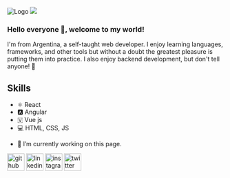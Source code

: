 ![Logo]([[https://github.com/CelsoHerib/CelsoHerib/blob/main/logo_transparent.png](https://github.com/CelsoHerib/CelsoHerib/blob/main/logo_transparent-edit-20240909225654.jpg)](https://github.com/CelsoHerib/CelsoHerib/blob/main/logo_transparent.png))
![](https://media.licdn.com/dms/image/D4D16AQH5tIBLPAXXUQ/profile-displaybackgroundimage-shrink_350_1400/0/1700950129633?e=1714608000&v=beta&t=ewlmFFLvNlkQfjk0At4bueCLzfoDDAwP_eqMlznrgsw)

### Hello everyone 👋, welcome to my world!
I'm  from Argentina, a self-taught web developer. I enjoy learning languages, frameworks, and other tools but without a doubt the greatest pleasure is putting them into practice. I also enjoy backend development, but don't tell anyone!  🤫​

## Skills
* ⚛ React
* 🅰️ Angular
* 🇻 Vue js
* 💻 HTML, CSS, JS



- 🔭 I’m currently working on this page. 


[<img src='https://cdn.jsdelivr.net/npm/simple-icons@3.0.1/icons/github.svg' alt='github' height='40'>](https://github.com/CelsoHerib)  [<img src='https://cdn.jsdelivr.net/npm/simple-icons@3.0.1/icons/linkedin.svg' alt='linkedin' height='40'>](https://www.linkedin.com/in/celsoherib//)  [<img src='https://cdn.jsdelivr.net/npm/simple-icons@3.0.1/icons/instagram.svg' alt='instagram' height='40'>](www.instagram.com/celsoherib//)  [<img src='https://cdn.jsdelivr.net/npm/simple-icons@3.0.1/icons/twitter.svg' alt='twitter' height='40'>](https://twitter.com/CelsoHerib)  

